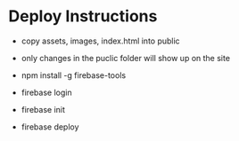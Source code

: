 # Deploy Instructions

* copy assets, images, index.html into public

* only changes in the puclic folder will show up on the site

* npm install -g firebase-tools

* firebase login

* firebase init

* firebase deploy
